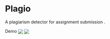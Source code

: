 # Plagio
A plagiarism detector for assignment submission .

Demo
<img align="center" src="https://s9.gifyu.com/images/2022-12-19-01-35-44.gif">
<img align="center" src="https://user-images.githubusercontent.com/83860778/208317695-04a2826a-c194-4974-a6d8-2be8e40233e4.png">
